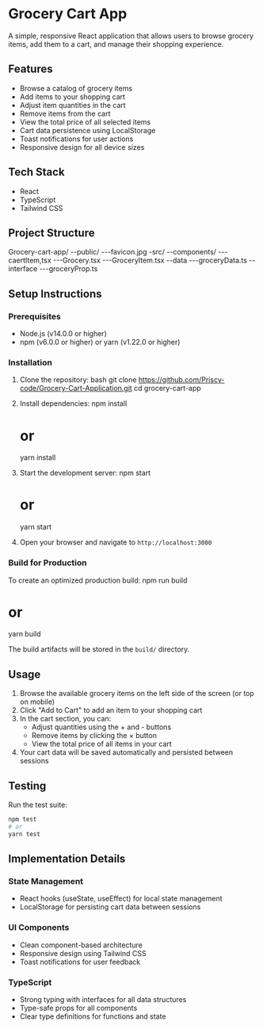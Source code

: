 # Grocery Cart App

A simple, responsive React application that allows users to browse grocery items, add them to a cart, and manage their shopping experience.

## Features

- Browse a catalog of grocery items
- Add items to your shopping cart
- Adjust item quantities in the cart
- Remove items from the cart
- View the total price of all selected items
- Cart data persistence using LocalStorage
- Toast notifications for user actions
- Responsive design for all device sizes

## Tech Stack

- React
- TypeScript
- Tailwind CSS

## Project Structure

Grocery-cart-app/
--public/
---favicon.jpg
-src/
--components/
---caertItem,tsx
---Grocery.tsx
---GroceryItem.tsx
--data
---groceryData.ts
--interface
---groceryProp.ts

## Setup Instructions

### Prerequisites

- Node.js (v14.0.0 or higher)
- npm (v6.0.0 or higher) or yarn (v1.22.0 or higher)

### Installation

1. Clone the repository:
   bash
   git clone https://github.com/Priscy-code/Grocery-Cart-Application.git
   cd grocery-cart-app
  

2. Install dependencies:
   npm install
   # or
   yarn install

3. Start the development server:
   npm start
   # or
   yarn start

4. Open your browser and navigate to `http://localhost:3000`

### Build for Production

To create an optimized production build:
npm run build
# or
yarn build

The build artifacts will be stored in the `build/` directory.

## Usage

1. Browse the available grocery items on the left side of the screen (or top on mobile)
2. Click "Add to Cart" to add an item to your shopping cart
3. In the cart section, you can:
   - Adjust quantities using the + and - buttons
   - Remove items by clicking the × button
   - View the total price of all items in your cart
4. Your cart data will be saved automatically and persisted between sessions

## Testing

Run the test suite:

```bash
npm test
# or
yarn test
```

## Implementation Details

### State Management
- React hooks (useState, useEffect) for local state management
- LocalStorage for persisting cart data between sessions

### UI Components
- Clean component-based architecture
- Responsive design using Tailwind CSS
- Toast notifications for user feedback

### TypeScript
- Strong typing with interfaces for all data structures
- Type-safe props for all components
- Clear type definitions for functions and state

